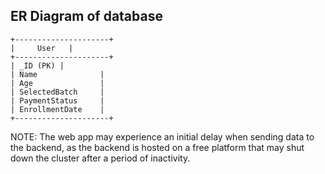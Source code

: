 ## ER Diagram of database

```
+---------------------+
|     User   |
+---------------------+
| _ID (PK) |
| Name              |
| Age               |
| SelectedBatch     |
| PaymentStatus     |
| EnrollmentDate    |
+---------------------+

```

NOTE: The web app may experience an initial delay when sending data to the backend, as the backend is hosted on a free platform that may shut down the cluster after a period of inactivity.
